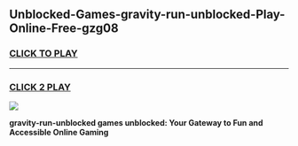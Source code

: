 
## Unblocked-Games-gravity-run-unblocked-Play-Online-Free-gzg08
<h3>
<a href="https://premium76.site?title=gravity-run-unblocked&ref=26A">CLICK TO PLAY</a></h3>
<hr>

<h3>
<a href="https://premium76.site?title=gravity-run-unblocked&ref=26A">CLICK 2 PLAY</a>
  
</h3>

<a href="https://premium76.site?title=gravity-run-unblocked&ref=26A"><img src="https://clearcache.store/games.png"></a>


**gravity-run-unblocked games unblocked: Your Gateway to Fun and Accessible Online Gaming**
